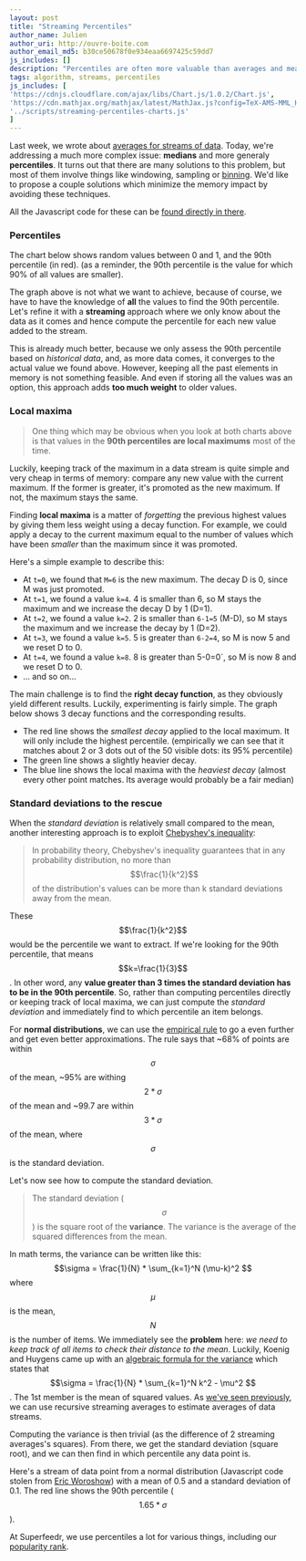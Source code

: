 ```yaml
---
layout: post
title: "Streaming Percentiles"
author_name: Julien
author_uri: http://ouvre-boite.com
author_email_md5: b30ce50678f0e934eaa6697425c59dd7
js_includes: []
description: "Percentiles are often more valuable than averages and means. In this post we show how you can monitor them on infinite streams of data."
tags: algorithm, streams, percentiles
js_includes: [
'https://cdnjs.cloudflare.com/ajax/libs/Chart.js/1.0.2/Chart.js',
'https://cdn.mathjax.org/mathjax/latest/MathJax.js?config=TeX-AMS-MML_HTMLorMML',
'../scripts/streaming-percentiles-charts.js'
]
---
```


Last week, we wrote about [averages for streams of data](/streaming-average/). Today, we're addressing a much more complex issue: **medians** and more generaly **percentiles**. It turns out that there are many solutions to this problem, but most of them involve things like windowing, sampling or [binning](https://en.wikipedia.org/wiki/Data_binning). We'd like to propose a couple solutions which minimize the memory impact by avoiding these techniques.

All the Javascript code for these can be [found directly in there](../scripts/streaming-percentiles-charts.js).

### Percentiles

The chart below shows random values between 0 and 1, and the 90th percentile (in red). (as a reminder, the 90th percentile is the value for which 90% of all values are smaller).

<canvas id="static-dots" width="700" height="300"></canvas>

The graph above is not what we want to achieve, because of course, we have to have the knowledge of **all** the values to find the 90th percentile. Let's refine it with a **streaming** approach where we only know about the data as it comes and hence compute the percentile for each new value added to the stream.

<canvas id="static-percentile-with-memory" width="700" height="300"></canvas>

This is already much better, because we only assess the 90th percentile based on *historical data*, and, as more data comes, it converges to the actual value we found above. However, keeping all the past elements in memory is not something feasible. And even if storing all the values was an option, this approach adds **too much weight** to older values.

### Local maxima

> One thing which may be obvious when you look at both charts above is that values in the **90th percentiles are local maximums** most of the time. 

Luckily, keeping track of the maximum in a data stream is quite simple and very cheap in terms of memory: compare any new value with the current maximum. If the former is greater, it's promoted as the new maximum. If not, the maximum stays the same. 

Finding **local maxima** is a matter of *forgetting* the previous highest values by giving them less weight using a decay function. For example, we could apply a decay to the current maximum equal to the number of values which have been *smaller* than the maximum since it was promoted.

Here's a simple example to describe this:

* At `t=0`, we found that `M=6` is the new maximum. The decay D is 0, since M was just promoted.
* At `t=1`, we found a value `k=4`. 4 is smaller than 6, so M stays the maximum and we increase the decay D by 1 (D=1).
* At `t=2`, we found a value `k=2`. 2 is smaller than `6-1=5` (M-D), so M stays the maximum and we increase the decay by 1 (D=2).
* At `t=3`, we found a value `k=5`. 5 is greater than `6-2=4`, so M is now 5 and we reset D to 0.
* At `t=4`, we found a value `k=8`. 8 is greater than 5-0=0`, so M is now 8 and we reset D to 0.
* ... and so on...

The main challenge is to find the **right decay function**, as they obviously yield different results. Luckily, experimenting is fairly simple. The graph below shows 3 decay functions and the corresponding results.

<canvas id="percentiles-as-local-maxima" width="700" height="300"></canvas>

* The red line shows the *smallest decay* applied to the local maximum. It will only include the highest percentile. (empirically we can see that it matches about 2 or 3 dots out of the 50 visible dots: its 95% percentile)
* The green line shows a slightly heavier decay. 
* The blue line shows the local maxima with the *heaviest decay* (almost every other point matches. Its average would probably be a fair median)

### Standard deviations to the rescue

When the *standard deviation* is relatively small compared to the mean, another interesting approach is to exploit [Chebyshev's inequality](https://en.wikipedia.org/wiki/Chebyshev's_inequality):

> In probability theory, Chebyshev's inequality guarantees that in any probability distribution, no more than $$\frac{1}{k^2}$$ of the distribution's values can be more than k standard deviations away from the mean.

These $$\frac{1}{k^2}$$ would be the percentile we want to extract. If we're looking for the 90th percentile, that means $$k=\frac{1}{3}$$. In other word, any **value greater than 3 times the standard deviation has to be in the 90th percentile**. So, rather than computing percentiles directly or keeping track of local maxima, we can just compute the *standard deviation* and immediately find to which percentile an item belongs.

For **normal distributions**, we can use the [empirical rule](https://en.wikipedia.org/wiki/68%E2%80%9395%E2%80%9399.7_rule) to go a even further and get even better approximations. The rule says that ~68% of points are within $$\sigma$$ of the mean, ~95% are withing $$2*\sigma$$ of the mean and ~99.7 are within $$3*\sigma$$ of the mean, where $$\sigma$$ is the standard deviation.

Let's now see how to compute the standard deviation.

> The standard deviation ($$\sigma$$) is the square root of the **variance**. The variance is the average of the squared differences from the mean.

In math terms, the variance can be written like this: $$\sigma = \frac{1}{N} * \sum_{k=1}^N (\mu-k)^2 $$ where $$\mu$$ is the mean, $$N$$ is the number of items. We immediately see the **problem** here: *we need to keep track of all items to check their distance to the mean*. Luckily, Koenig and Huygens came up with an [algebraic formula for the variance](https://en.wikipedia.org/wiki/Algebraic_formula_for_the_variance) which states that $$\sigma = \frac{1}{N} * \sum_{k=1}^N k^2 - \mu^2 $$. The 1st member is the mean of squared values. As [we've seen previously](/streaming-average/), we can use recursive streaming averages to estimate averages of data streams.

Computing the variance is then trivial (as the difference of 2 streaming averages's squares). From there, we get the standard deviation (square root), and we can then find in which percentile any data point is.

Here's a stream of data point from a normal distribution (Javascript code stolen from [Eric Woroshow](https://github.com/errcw/gaussian)) with a mean of 0.5 and a standard deviation of 0.1. The red line shows the 90th percentile ($$1.65*\sigma$$). 

<canvas id="percentiles-with-chebyshev" width="700" height="300"></canvas>

At Superfeedr, we use percentiles a lot for various things, including our [popularity rank](/feed-popularity/).


